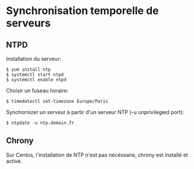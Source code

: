 # Synchronisation temporelle de serveurs

## NTPD

Installation du serveur:

	$ yum install ntp
	$ systemctl start ntpd	
	$ systemctl enable ntpd

Choisir un fuseau horaire:

	$ timedatectl set-timezone Europe/Paris

Synchornizer un serveur à partir d'un serveur NTP (-u unprivilegied port):

	$ ntpdate -u ntp.domain.fr


## Chrony

Sur Centos, l'installation de NTP n'est pas nécéssaire, chrony est installé et activé.




